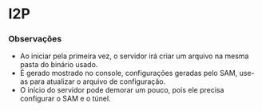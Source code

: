 # I2P

### Observações
- Ao iniciar pela primeira vez, o servidor irá criar um arquivo na mesma pasta do binário usado.
- É gerado mostrado no console, configurações geradas pelo SAM, use-as para atualizar o arquivo de configuração.
- O início do servidor pode demorar um pouco, pois ele precisa configurar o SAM e o túnel.